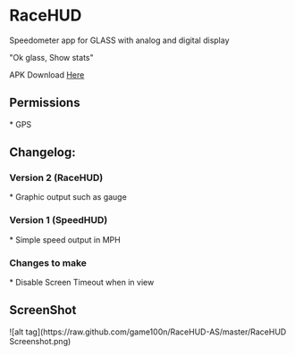 <h1>RaceHUD</h1>
Speedometer app for GLASS with analog and digital display

"Ok glass, Show stats"

APK Download [Here](RaceHUD/RaceHUD.apk)
 
<h2>Permissions</h2>
* GPS

<h2>Changelog:</h2>

<h3>Version 2 (RaceHUD)</h3>
* Graphic output such as gauge

<h3>Version 1 (SpeedHUD)</h3>
* Simple speed output in MPH

<h3>Changes to make</h3>
* Disable Screen Timeout when in view

<h2>ScreenShot</h2>
![alt tag](https://raw.github.com/game100n/RaceHUD-AS/master/RaceHUD Screenshot.png)
